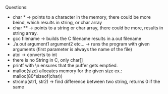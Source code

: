 Questions:

- char * -> points to a character in the memory, there could be more beind, which results in string, or char array
- char ** -> points to a string or char array, there could be more, results in string array.
- gcc filename -> builds the C filename results in a.out filename
- ./a.out argument1 argument2 etc... -> runs the program with given arguments (first parameter is always the name of the file)
- atoi -> converts to int
- there is no String in C, only char[]
- printf with \n ensures that the puffer gets emptied.
- malloc(size) allocates memory for the given size ex.: malloc(80*sizeof(char))
- strcmp(str1, str2) -> find difference between two string, returns 0 if the same
